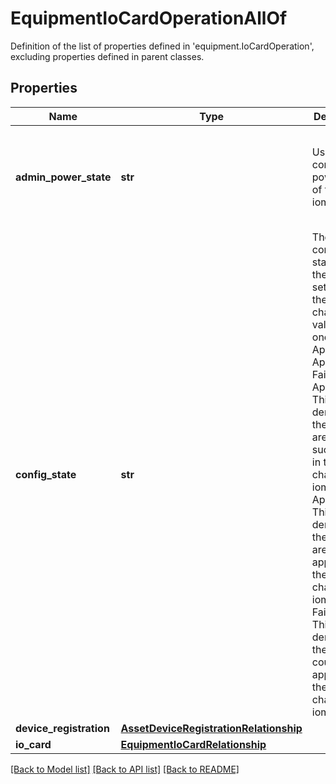 # EquipmentIoCardOperationAllOf

Definition of the list of properties defined in 'equipment.IoCardOperation', excluding properties defined in parent classes.
## Properties
Name | Type | Description | Notes
------------ | ------------- | ------------- | -------------
**admin_power_state** | **str** | User configured power state of the iomodule. | [optional]  if omitted the server will use the default value of "None"
**config_state** | **str** | The configured state of these settings in the target chassis. The value is any one of Applied, Applying, Failed. Applied - This state denotes that the settings are applied successfully in the target chassis iomodule. Applying - This state denotes that the settings are being applied in the target chassis iomodule. Failed - This state denotes that the settings could not be applied in the target chassis iomodule. | [optional] [readonly]  if omitted the server will use the default value of "None"
**device_registration** | [**AssetDeviceRegistrationRelationship**](AssetDeviceRegistrationRelationship.md) |  | [optional] 
**io_card** | [**EquipmentIoCardRelationship**](EquipmentIoCardRelationship.md) |  | [optional] 

[[Back to Model list]](../README.md#documentation-for-models) [[Back to API list]](../README.md#documentation-for-api-endpoints) [[Back to README]](../README.md)


